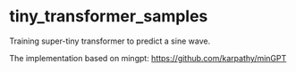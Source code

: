 # tiny_transformer_samples

Training super-tiny transformer to predict a sine wave.

The implementation based on mingpt: https://github.com/karpathy/minGPT  
